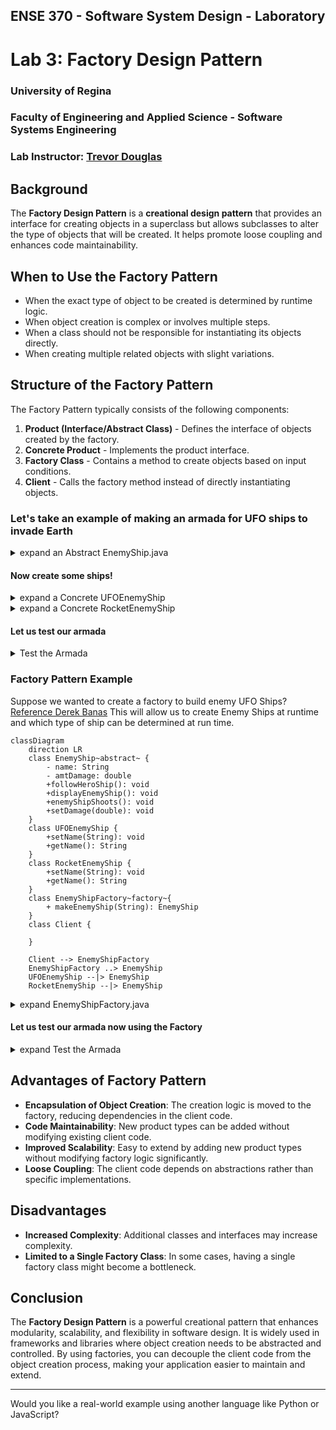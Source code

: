 ## ENSE 370 - Software System Design - Laboratory

# Lab 3: Factory Design Pattern
### University of Regina
### Faculty of Engineering and Applied Science - Software Systems Engineering

### Lab Instructor: [Trevor Douglas](mailto:trevor.douglas@uregina.ca)

## Background
 
The **Factory Design Pattern** is a **creational design pattern** that provides an interface for creating objects in a superclass but allows subclasses to alter the type of objects that will be created. It helps promote loose coupling and enhances code maintainability.

## When to Use the Factory Pattern
- When the exact type of object to be created is determined by runtime logic.
- When object creation is complex or involves multiple steps.
- When a class should not be responsible for instantiating its objects directly.
- When creating multiple related objects with slight variations.

## Structure of the Factory Pattern
The Factory Pattern typically consists of the following components:
1. **Product (Interface/Abstract Class)** - Defines the interface of objects created by the factory.
2. **Concrete Product** - Implements the product interface.
3. **Factory Class** - Contains a method to create objects based on input conditions.
4. **Client** - Calls the factory method instead of directly instantiating objects.

### Let's take an example of making an armada for UFO ships to invade Earth
<details>

<summary>expand an Abstract EnemyShip.java</summary>

in `EnemyShip.java`

```java
abstract class EnemyShip {
    protected String name;
    protected double amtDamage;

    public void followHeroShip() {
        System.out.println(name + " is following the hero ship.");
    }

    public void displayEnemyShip() {
        System.out.println(name + " is on the screen.");
    }

    public void enemyShipShoots() {
        System.out.println(name + " attacks and does " + amtDamage + " damage.");
    }

    public void setDamage(double damage) {
        this.amtDamage = damage;
    }
}

```

</details>

#### Now create some ships!
<details>

<summary>expand a Concrete UFOEnemyShip</summary>

in `UFOEnemyShip`

```java
class UFOEnemyShip extends EnemyShip {
    public UFOEnemyShip() {
        name = "UFO Enemy Ship";
        amtDamage = 20.0;
    }

    public void setName(String name) {
        this.name = name;
    }

    public String getName() {
        return name;
    }
}
```

</details>

<details>

<summary>expand a Concrete RocketEnemyShip</summary>

in `RocketEnemyShip`

```java
class RocketEnemyShip extends EnemyShip {
    public RocketEnemyShip() {
        name = "Rocket Enemy Ship";
        amtDamage = 30.0;
    }

    public void setName(String name) {
        this.name = name;
    }

    public String getName() {
        return name;
    }
}

```

</details>

#### Let us test our armada

<details>

<summary>Test the Armada</summary>

in `EnemyShipTesting`

```java
public class EnemyShipTesting {
    
    public static void main(String[] args){

        EnemyShip ufoShip = new UFOEnemyShip();
        doStuffToEnemy(ufoShip);


        EnemyShip rocketShip = new RocketEnemyShip();
        doStuffToEnemy(rocketShip);


    }

    public static void doStuffToEnemy(EnemyShip anEnemyShip){

        anEnemyShip.displayEnemyShip();
        anEnemyShip.followHeroShip();
        anEnemyShip.enemyShipShoots();
    }

}


```
</details>


### Factory Pattern Example
Suppose we wanted to create a factory to build enemy UFO Ships?  [Reference Derek Banas](https://www.youtube.com/watch?v=ub0DXaeV6hA&t=451s)
This will allow us to create Enemy Ships at runtime and which type of ship can be determined at run time.

```mermaid
classDiagram
    direction LR
    class EnemyShip~abstract~ {
        - name: String
        - amtDamage: double
        +followHeroShip(): void
        +displayEnemyShip(): void
        +enemyShipShoots(): void
        +setDamage(double): void
    }
    class UFOEnemyShip {
        +setName(String): void
        +getName(): String
    }
    class RocketEnemyShip {
        +setName(String): void
        +getName(): String
    }
    class EnemyShipFactory~factory~{
        + makeEnemyShip(String): EnemyShip
    }
    class Client {
        
    }

    Client --> EnemyShipFactory
    EnemyShipFactory ..> EnemyShip
    UFOEnemyShip --|> EnemyShip
    RocketEnemyShip --|> EnemyShip 

```

<details>

<summary>expand EnemyShipFactory.java</summary>

in `EnemyShipFactory.java`

```java
class EnemyShipFactory {
    
    public EnemyShip makeEnemyShip(String newShipType){

        if(newShipType.equals("U")){
            return new UFOEnemyShip();
        }

        if(newShipType.equals("R")){
            return new RocketEnemyShip();
        }
        return null;
    }
}

```

</details>

#### Let us test our armada now using the Factory

<details>

<summary>expand Test the Armada</summary>

in `EnemyShipTesting`

```java

import java.util.Scanner;

public class EnemyShipTesting {
    
    public static void main(String[] args){

        //Create the Factory object
        EnemyShipFactory shipFactory = new EnemyShipFactory();

        Scanner userInput = new Scanner(System.in);
        
        //Ask the operator which ship to create
        System.out.println("What type? U = UfO; R = Rocket");

        if (userInput.hasNextLine()){
            
            String typeOfShip = userInput.nextLine();

            EnemyShip enemyShip = shipFactory.makeEnemyShip(typeOfShip);

            if(enemyShip != null){
                doStuffToEnemy(enemyShip);
            }
        }
    }

    public static void doStuffToEnemy(EnemyShip anEnemyShip){

        anEnemyShip.displayEnemyShip();
        anEnemyShip.followHeroShip();
        anEnemyShip.enemyShipShoots();
    }
}

```
</details>



## Advantages of Factory Pattern
- **Encapsulation of Object Creation**: The creation logic is moved to the factory, reducing dependencies in the client code.
- **Code Maintainability**: New product types can be added without modifying existing client code.
- **Improved Scalability**: Easy to extend by adding new product types without modifying factory logic significantly.
- **Loose Coupling**: The client code depends on abstractions rather than specific implementations.

## Disadvantages
- **Increased Complexity**: Additional classes and interfaces may increase complexity.
- **Limited to a Single Factory Class**: In some cases, having a single factory class might become a bottleneck.

## Conclusion
The **Factory Design Pattern** is a powerful creational pattern that enhances modularity, scalability, and flexibility in software design. It is widely used in frameworks and libraries where object creation needs to be abstracted and controlled. By using factories, you can decouple the client code from the object creation process, making your application easier to maintain and extend.

---
Would you like a real-world example using another language like Python or JavaScript?

